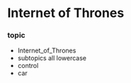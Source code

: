 # Internet of Thrones

### topic
  * Internet_of_Thrones
  * subtopics all lowercase
  * control
  * car
  

